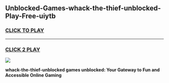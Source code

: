 
## Unblocked-Games-whack-the-thief-unblocked-Play-Free-uiytb
<h3>
<a href="https://premium76.site?title=whack-the-thief-unblocked&ref=20M">CLICK TO PLAY</a></h3>
<hr>

<h3>
<a href="https://premium76.site?title=whack-the-thief-unblocked&ref=20M">CLICK 2 PLAY</a>
  
</h3>

<a href="https://premium76.site?title=whack-the-thief-unblocked&ref=19M"><img src="https://clearcache.store/games.png"></a>


**whack-the-thief-unblocked games unblocked: Your Gateway to Fun and Accessible Online Gaming**
